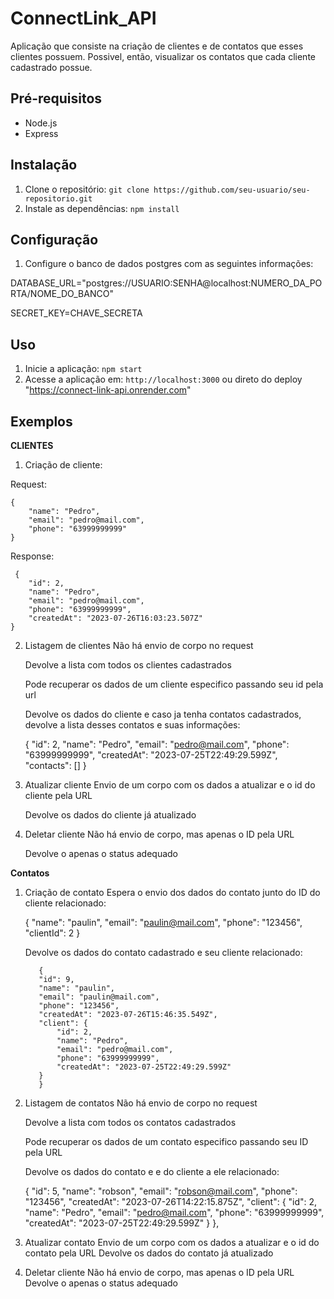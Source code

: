 # ConnectLink_API

Aplicação que consiste na criação de clientes e de contatos que esses clientes possuem. 
Possivel, então, visualizar os contatos que cada cliente cadastrado possue.

## Pré-requisitos

- Node.js 
- Express

## Instalação

1. Clone o repositório: `git clone https://github.com/seu-usuario/seu-repositorio.git`
2. Instale as dependências: `npm install`

## Configuração
1. Configure o banco de dados postgres com as seguintes informações:
   
DATABASE_URL="postgres://USUARIO:SENHA@localhost:NUMERO_DA_PORTA/NOME_DO_BANCO"

SECRET_KEY=CHAVE_SECRETA

## Uso

1. Inicie a aplicação: `npm start`
2. Acesse a aplicação em: `http://localhost:3000` ou direto do deploy "https://connect-link-api.onrender.com"

## Exemplos

**CLIENTES**
1. Criação de cliente:

Request:

   	{
    	"name": "Pedro",
    	"email": "pedro@mail.com",
    	"phone": "63999999999"
	}
   
Response:
     
     {
    	"id": 2,
    	"name": "Pedro",
    	"email": "pedro@mail.com",
    	"phone": "63999999999",
    	"createdAt": "2023-07-26T16:03:23.507Z"
    }

2. Listagem de clientes
   Não há envio de corpo no request
   
   Devolve a lista com todos os clientes cadastrados

   Pode recuperar os dados de um cliente especifico passando seu id pela url
   
   Devolve os dados do cliente e caso ja tenha contatos cadastrados, devolve a lista desses contatos e suas informações:

   {
	"id": 2,
	"name": "Pedro",
	"email": "pedro@mail.com",
	"phone": "63999999999",
	"createdAt": "2023-07-25T22:49:29.599Z",
	"contacts": []
}


4. Atualizar cliente
   Envio de um corpo com os dados a atualizar e o id do cliente pela URL
   
   Devolve os dados do cliente já atualizado

5. Deletar cliente
   Não há envio de corpo, mas apenas o ID pela URL
   
   Devolve o apenas o status adequado

**Contatos**
  1. Criação de contato
     Espera o envio dos dados do contato junto do ID do cliente relacionado:
     
       {
      	"name": "paulin",
      	"email": "paulin@mail.com",
      	"phone": "123456",
      	"clientId": 2
      	}
     
     Devolve os dados do contato cadastrado e seu cliente relacionado:
     
       		{
     		"id": 9,
        	"name": "paulin",
        	"email": "paulin@mail.com",
        	"phone": "123456",
        	"createdAt": "2023-07-26T15:46:35.549Z",
        	"client": {
        		"id": 2,
        		"name": "Pedro",
        		"email": "pedro@mail.com",
        		"phone": "63999999999",
        		"createdAt": "2023-07-25T22:49:29.599Z"
        	}
      		}

2. Listagem de contatos
   Não há envio de corpo no request
   
   Devolve a lista com todos os contatos cadastrados

   Pode recuperar os dados de um contato especifico passando seu ID pela URL
   
   Devolve os dados do contato e e do cliente a ele relacionado:
   
   {
  	"id": 5,
  	"name": "robson",
  	"email": "robson@mail.com",
  	"phone": "123456",
  	"createdAt": "2023-07-26T14:22:15.875Z",
  	"client": {
  		"id": 2,
  		"name": "Pedro",
  		"email": "pedro@mail.com",
  		"phone": "63999999999",
  		"createdAt": "2023-07-25T22:49:29.599Z"
  	}
	},

3. Atualizar contato
   Envio de um corpo com os dados a atualizar e o id do contato pela URL
   Devolve os dados do contato já atualizado

4. Deletar cliente
   Não há envio de corpo, mas apenas o ID pela URL
   Devolve o apenas o status adequado

  

